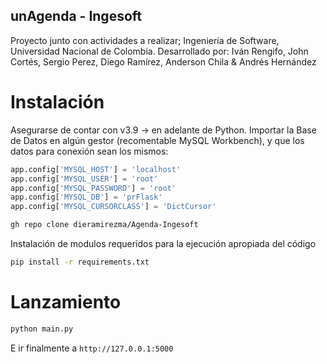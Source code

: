## unAgenda - Ingesoft
Proyecto junto con actividades a realizar; Ingeniería de Software, Universidad Nacional de Colombia. Desarrollado por:
Iván Rengifo, John  Cortés, Sergio Perez, Diego Ramírez, Anderson Chila & Andrés Hernández


# Instalación
Asegurarse de contar con v3.9 -> en adelante de Python. Importar la Base de Datos en algún gestor (recomentable MySQL Workbench), y que los datos para conexión sean los mismos:

```python
app.config['MYSQL_HOST'] = 'localhost'
app.config['MYSQL_USER'] = 'root'
app.config['MYSQL_PASSWORD'] = 'root'
app.config['MYSQL_DB'] = 'prFlask'
app.config['MYSQL_CURSORCLASS'] = 'DictCursor'
```

```bash
gh repo clone dieramirezma/Agenda-Ingesoft
```

Instalación de modulos requeridos para la ejecución apropiada del código

```bash
pip install -r requirements.txt
```

# Lanzamiento
```bash
python main.py
```
E ir finalmente a `http://127.0.0.1:5000`

